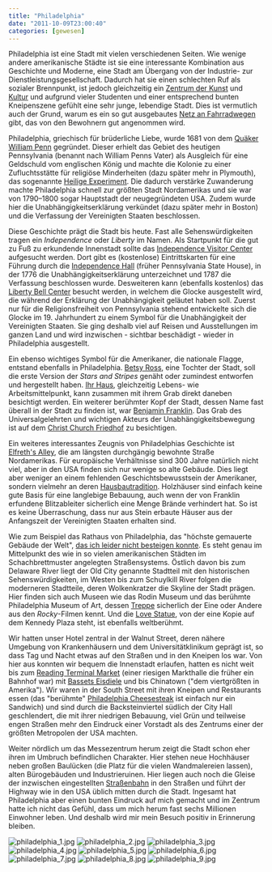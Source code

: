 ```yaml
---
title: "Philadelphia"
date: "2011-10-09T23:00:40"
categories: [gewesen]
---
```


Philadelphia ist eine Stadt mit vielen verschiedenen Seiten. Wie wenige andere amerikanische Städte ist sie eine interessante Kombination aus Geschichte und Moderne, eine Stadt am Übergang von der Industrie- zur Dienstleistungsgesellschaft. Dadurch hat sie einen schlechten Ruf als sozialer Brennpunkt, ist jedoch gleichzeitig ein [Zentrum der Kunst](http://muralarts.org/) und [Kultur](http://en.wikipedia.org/wiki/Avenue_of_the_Arts,_Philadelphia) und aufgrund vieler Studenten und einer entsprechend bunten Kneipenszene gefühlt eine sehr junge, lebendige Stadt. Dies ist vermutlich auch der Grund, warum es ein so gut ausgebautes [Netz an Fahrradwegen](http://phillymap.com/interactive-map/) gibt, das von den Bewohnern gut angenommen wird.

Philadelphia, griechisch für brüderliche Liebe, wurde 1681 von dem [Quäker](https://de.wikipedia.org/wiki/Quäkertum) [William Penn](http://de.wikipedia.org/wiki/William_Penn) gegründet. Dieser erhielt das Gebiet des heutigen Pennsylvania (benannt nach William Penns Vater) als Ausgleich für eine Geldschuld vom englischen König und machte die Kolonie zu einer Zufluchtsstätte für religiöse Minderheiten (dazu später mehr in Plymouth), das sogenannte [Heilige Experiment](http://www.visitpa.de/index.php/infos/geschichte). Die dadurch verstärke Zuwanderung machte Philadelphia schnell zur größten Stadt Nordamerikas und sie war von 1790–1800 sogar Hauptstadt der neugegründeten USA. Zudem wurde hier die Unabhängigkeitserklärung verkündet (dazu später mehr in Boston) und die Verfassung der Vereinigten Staaten beschlossen.

Diese Geschichte prägt die Stadt bis heute. Fast alle Sehenswürdigkeiten tragen ein *Independence* oder *Liberty* im Namen. Als Startpunkt für die gut zu Fuß zu erkundende Innenstadt sollte das [Independence Visitor Center](http://www.visitphilly.com/history/philadelphia/independence-visitor-center/) aufgesucht werden. Dort gibt es (kostenlose) Eintrittskarten für eine Führung durch die [Independence Hall](http://www.visitphilly.com/history/philadelphia/independence-hall/) (früher Pennsylvania State House), in der 1776 die Unabhängigkeitserklärung unterzeichnet und 1787 die Verfassung beschlossen wurde. Desweiteren kann (ebenfalls kostenlos) das [Liberty Bell Center](http://www.visitphilly.com/history/philadelphia/the-liberty-bell-center/) besucht werden, in welchem die Glocke ausgestellt wird, die während der Erklärung der Unabhängigkeit geläutet haben soll. Zuerst nur für die Religionsfreiheit von Pennsylvania stehend entwickelte sich die Glocke im 19. Jahrhundert zu einem Symbol für die Unabhängigkeit der Vereinigten Staaten. Sie ging deshalb viel auf Reisen und Ausstellungen im ganzen Land und wird inzwischen - sichtbar beschädigt - wieder in Philadelphia ausgestellt.

Ein ebenso wichtiges Symbol für die Amerikaner, die nationale Flagge, entstand ebenfalls in Philadelphia. [Betsy Ross](http://de.wikipedia.org/wiki/Betsy_Ross), eine Tochter der Stadt, soll die erste Version der *Stars and Stripes* genäht oder zumindest entworfen und hergestellt haben. [Ihr Haus](http://www.visitphilly.com/history/philadelphia/the-betsy-ross-house/), gleichzeitig Lebens- wie Arbeitsmittelpunkt, kann zusammen mit ihrem Grab direkt daneben besichtigt werden. Ein weiterer berühmter Kopf der Stadt, dessen Name fast überall in der Stadt zu finden ist, war [Benjamin Franklin](http://de.wikipedia.org/wiki/Benjamin_Franklin). Das Grab des Universalgelehrten und wichtigen Akteurs der Unabhängigkeitsbewegung ist auf dem [Christ Church Friedhof](http://www.visitphilly.com/history/philadelphia/christ-church-burial-ground/) zu besichtigen.

Ein weiteres interessantes Zeugnis von Philadelphias Geschichte ist [Elfreth's Alley](http://www.visitphilly.com/history/philadelphia/elfreths-alley/), die am längsten durchgängig bewohnte Straße Nordamerikas. Für europäische Verhältnisse sind 300 Jahre natürlich nicht viel, aber in den USA finden sich nur wenige so alte Gebäude. Dies liegt aber weniger an einem fehlenden Geschichtsbewusstsein der Amerikaner, sondern vielmehr an deren [Hausbautradition](http://usaerklaert.wordpress.com/2009/01/08/amerikanische-hauser-und-die-liebe-zum-holzmas-two-by-four/). Holzhäuser sind einfach keine gute Basis für eine langlebige Bebauung, auch wenn der von Franklin erfundene Blitzableiter sicherlich eine Menge Brände verhindert hat. So ist es keine Überraschung, dass nur aus Stein erbaute Häuser aus der Anfangszeit der Vereinigten Staaten erhalten sind.

Wie zum Beispiel das Rathaus von Philadelphia, das "höchste gemauerte Gebäude der Welt", [das ich leider nicht besteigen konnte](/2011/09/25/usa-von-oben/). Es steht genau im Mittelpunkt des wie in so vielen amerikanischen Städten im Schachbrettmuster angelegten Straßensystems. Östlich davon bis zum Delaware River liegt der Old City genannte Stadtteil mit den historischen Sehenswürdigkeiten, im Westen bis zum Schuylkill River folgen die moderneren Stadtteile, deren Wolkenkratzer die Skyline der Stadt prägen. Hier finden sich auch Museen wie das Rodin Museum und das berühmte Philadelphia Museum of Art, dessen [Treppe](http://en.wikipedia.org/wiki/Rocky_Steps) sicherlich der Eine oder Andere aus den *Rocky*-Filmen kennt. Und die [Love Statue](http://en.wikipedia.org/wiki/Love_(sculpture)), von der eine Kopie auf dem Kennedy Plaza steht, ist ebenfalls weltberühmt.

Wir hatten unser Hotel zentral in der Walnut Street, deren nähere Umgebung von Krankenhäusern und dem Universitätklinikum geprägt ist, so dass Tag und Nacht etwas auf den Straßen und in den Kneipen los war. Von hier aus konnten wir bequem die Innenstadt erlaufen, hatten es nicht weit bis zum [Reading Terminal Market](http://www.readingterminalmarket.org/) (einer riesigen Markthalle die früher ein Bahnhof war) mit [Bassets Eisdiele](http://www.bassettsicecream.com/) und bis Chinatown ("dem viertgrößten in Amerika"). Wir waren in der South Street mit ihren Kneipen und Restaurants essen (das "berühmte" [Philadelphia Cheesesteak](http://de.wikipedia.org/wiki/Cheesesteak) ist einfach nur ein Sandwich) und sind durch die Backsteinviertel südlich der City Hall geschlendert, die mit ihrer niedrigen Bebauung, viel Grün und teilweise engen Straßen mehr den Eindruck einer Vorstadt als des Zentrums einer der größten Metropolen der USA machten.

Weiter nördlich um das Messezentrum herum zeigt die Stadt schon eher ihren im Umbruch befindlichen Charakter. Hier stehen neue Hochhäuser neben großen Baulücken (die Platz für die vielen Wandmalereien lassen), alten Bürogebäuden und Industrieruinen. Hier liegen auch noch die Gleise der inzwischen eingestellten [Straßenbahn](http://www.phillytrolley.org/) in den Straßen und führt der Highway wie in den USA üblich mitten durch die Stadt. Ingesamt hat Philadelphia aber einen bunten Eindruck auf mich gemacht und im Zentrum hatte ich nicht das Gefühl, dass um mich herum fast sechs Millionen Einwohner leben. Und deshalb wird mir mein Besuch positiv in Erinnerung bleiben.

![philadelphia_1.jpg](philadelphia_1.jpg)
![philadelphia_2.jpg](philadelphia_2.jpg)
![philadelphia_3.jpg](philadelphia_3.jpg)
![philadelphia_4.jpg](philadelphia_4.jpg)
![philadelphia_5.jpg](philadelphia_5.jpg)
![philadelphia_6.jpg](philadelphia_6.jpg)
![philadelphia_7.jpg](philadelphia_7.jpg)
![philadelphia_8.jpg](philadelphia_8.jpg)
![philadelphia_9.jpg](philadelphia_9.jpg)
